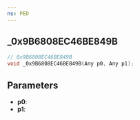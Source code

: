 ```yaml
---
ns: PED
---
```

## _0x9B6808EC46BE849B

```c
// 0x9B6808EC46BE849B
void _0x9B6808EC46BE849B(Any p0, Any p1);
```

## Parameters
* **p0**:
* **p1**:
